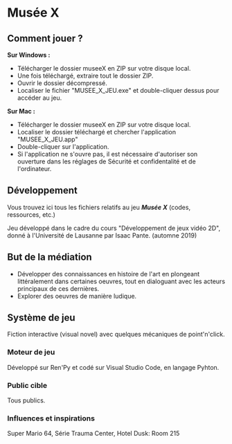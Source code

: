 # Musée X

## Comment jouer ?
**Sur Windows :**
- Télécharger le dossier museeX en ZIP sur votre disque local.
- Une fois téléchargé, extraire tout le dossier ZIP.
- Ouvrir le dossier décompressé.
- Localiser le fichier "MUSEE_X_JEU.exe" et double-cliquer dessus pour accéder au jeu.

**Sur Mac :**
- Télécharger le dossier museeX en ZIP sur votre disque local.
- Localiser le dossier téléchargé et chercher l'application "MUSEE_X_JEU.app"
- Double-cliquer sur l'application.
- Si l'application ne s'ouvre pas, il est nécessaire d'autoriser son ouverture dans les réglages de Sécurité et confidentalité et de l'ordinateur.

## Développement
Vous trouvez ici tous les fichiers relatifs au jeu ***Musée X*** (codes, ressources, etc.)

Jeu développé dans le cadre du cours "Développement de jeux vidéo 2D", donné à l'Université de Lausanne par Isaac Pante.
(automne 2019)

## But de la médiation
- Développer des connaissances en histoire de l'art en plongeant littéralement dans certaines oeuvres, tout en dialoguant avec les acteurs principaux de ces dernières.
- Explorer des oeuvres de manière ludique.

## Système de jeu
Fiction interactive (visual novel) avec quelques mécaniques de point'n'click.
### Moteur de jeu
Développé sur Ren'Py et codé sur Visual Studio Code, en langage Pyhton.
### Public cible
Tous publics.
### Influences et inspirations
Super Mario 64, Série Trauma Center, Hotel Dusk: Room 215
